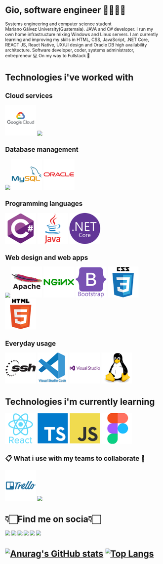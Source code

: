 # Gio, software engineer 👀🏋🏻‍♂️
Systems engineering and computer science student <br>
Mariano Gálvez University(Guatemala). JAVA and C# developer. 
I run my own home infrastructure mixing Windows and Linux servers. 
I am currently learning and improving my skills in HTML, CSS, JavaScript, .NET Core, REACT JS, React Native, UX/UI design and Oracle DB high availability architecture.
Software developer, coder, systems administrator, entrepreneur 💻 On my way to Fullstack 🎯

<div>
 <h1>Technologies i've worked with</h1>
 <h2>Cloud services</h2>
 <img width=100px src="https://github.com/devicons/devicon/blob/master/icons/googlecloud/googlecloud-original-wordmark.svg">
 <img width=100px src="https://img.utdstc.com/icon/92a/84b/92a84bb11a27350f078e70dd993ad709ac33f17cd37517aa3946e6a5ae36322e:200">
 <h2>Database management</h2>
 <img width=100px src="https://live.mrf.io/statics/i/ps/www.muylinux.com/wp-content/uploads/2018/02/microsoft_sqlserver.png?width=1200&enable=upscale">
 <img width=100px src="https://github.com/devicons/devicon/blob/master/icons/mysql/mysql-original-wordmark.svg">
 <img width=100px src="https://github.com/devicons/devicon/blob/master/icons/oracle/oracle-original.svg">
 
 <h2>Programming languages</h2>
 <img width=100px src="https://github.com/devicons/devicon/blob/master/icons/csharp/csharp-original.svg">
 <img width=100px src="https://github.com/devicons/devicon/blob/master/icons/java/java-original-wordmark.svg">
 <img width=100px src="https://github.com/devicons/devicon/blob/master/icons/dotnetcore/dotnetcore-original.svg">
 
 
 <h2>Web design and web apps</h2>
 <img width=100px src="https://www.kindpng.com/picc/m/459-4595229_lighttpd-web-server-hd-png-download.png">
  <img width=100px src="https://github.com/meza360/meza360/blob/master/apache_original.svg">
  <img width=100px src="https://github.com/devicons/devicon/blob/master/icons/nginx/nginx-original.svg">
  <img width=100px src="https://github.com/devicons/devicon/blob/master/icons/bootstrap/bootstrap-plain-wordmark.svg">
  <img width=100px src="https://github.com/devicons/devicon/blob/master/icons/css3/css3-original-wordmark.svg">
  <img width=100px src="https://github.com/devicons/devicon/blob/master/icons/html5/html5-original-wordmark.svg">
 
 <h2>Everyday usage</h2>
 <img width=100px src="https://github.com/devicons/devicon/blob/master/icons/ssh/ssh-original-wordmark.svg">
 <img width=100px src="https://github.com/devicons/devicon/blob/master/icons/vscode/vscode-original-wordmark.svg">
 <img width=100px src="https://github.com/devicons/devicon/blob/master/icons/visualstudio/visualstudio-plain-wordmark.svg">
 <img width=100px src="https://github.com/devicons/devicon/blob/master/icons/linux/linux-original.svg">
 
 <h1>Technologies i'm currently learning</h1>
 <img width=100px src="https://github.com/devicons/devicon/blob/master/icons/react/react-original-wordmark.svg">
 <img width=100px src="https://github.com/devicons/devicon/blob/master/icons/typescript/typescript-original.svg">
 <img width=100px src="https://github.com/devicons/devicon/blob/master/icons/javascript/javascript-original.svg">
 <img width=100px src="https://github.com/devicons/devicon/blob/master/icons/figma/figma-original.svg">
 
 <h2> 📋 What i use with my teams to collaborate 🧩</h2>
 <img width=100px src="https://github.com/devicons/devicon/blob/master/icons/trello/trello-plain-wordmark.svg">
 <img width=100px src="https://github.com/meza360/devicon/blob/master/icons/github/github-original-wordmark.svg">
</div>

# 👇🏻Find me on socia👇🏻
 <a href="https://www.pinterest.com/giovanidav5/_saved/"><img height=30px src="https://badges.aleen42.com/src/pinterest.svg"></a>
 <a href="https://www.instagram.com/meza_360_/"><img height=30px src="https://badges.aleen42.com/src/instagram.svg"></a>
 <a href="https://www.facebook.com/giovani.meza.360/"><img height=30px src="https://badges.aleen42.com/src/facebook.svg"></a>
 <a href="https://twitter.com/meza_360"><img height=30px src="https://badges.aleen42.com/src/twitter.svg"></a>
 <a href="https://open.spotify.com/user/giovanimeza?si=d87b1c5a12524365"><img height=30px src="https://badges.aleen42.com/src/spotify.svg"></a>
 <a href="https://t.me/meza360"><img height=30px src="https://badges.aleen42.com/src/telegram.svg"></a>
  

# [![Anurag's GitHub stats](https://github-readme-stats.vercel.app/api?username=meza360&count_private=true&show_icons=true&theme=tokyonight)](https://github.com/meza360/github-readme-stats) [![Top Langs](https://github-readme-stats.vercel.app/api/top-langs/?username=meza360&langs_count=12&hide=ruby,less,scss,shell,tsql&layout=compact&theme=tokyonight)](https://github.com/meza360/github-readme-stats)


